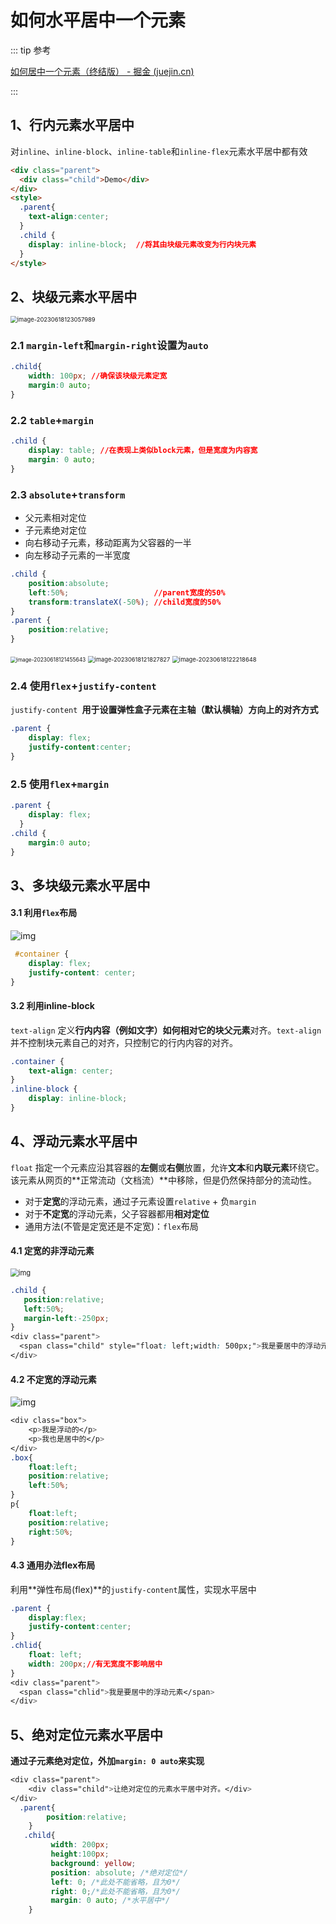 # 如何水平居中一个元素

::: tip 参考

[如何居中一个元素（终结版） - 掘金 (juejin.cn)](https://juejin.cn/post/6844903693142196238)

:::



## 1、行内元素水平居中

对`inline`、`inline-block`、`inline-table`和`inline-flex`元素水平居中都有效

```html
<div class="parent">
  <div class="child">Demo</div>
</div>
<style>
  .parent{
    text-align:center;  
  }
  .child {
    display: inline-block;	//将其由块级元素改变为行内块元素
  }
</style>

```

## 2、块级元素水平居中

<img src="/images/image-20230618123057989.png" alt="image-20230618123057989" style="zoom:67%;" />

### 2.1 `margin-left`和`margin-right`设置为`auto`

```css
.child{
    width: 100px; //确保该块级元素定宽
    margin:0 auto;
}
```

### 2.2 `table`+`margin`

```css
.child {
    display: table;	//在表现上类似block元素，但是宽度为内容宽
    margin: 0 auto;
}
```

### 2.3 `absolute`+`transform`

- 父元素相对定位
- 子元素绝对定位
- 向右移动子元素，移动距离为父容器的一半
- 向左移动子元素的一半宽度

```css
.child {
    position:absolute;
    left:50%;					//parent宽度的50%
    transform:translateX(-50%);	//child宽度的50%
}
.parent {
    position:relative;	
}
```

<img src="/images/image-20230618121455643.png" alt="image-20230618121455643" style="zoom:60%;" />

<img src="/images/image-20230618121827827.png" alt="image-20230618121827827" style="zoom:66%;" />

<img src="/images/image-20230618122218648.png" alt="image-20230618122218648" style="zoom:67%;" />

### 2.4 使用`flex`+`justify-content`

`justify-content `**用于设置弹性盒子元素在主轴（默认横轴）方向上的对齐方式**

```css
.parent {
    display: flex;
    justify-content:center;
}
```

### 2.5 使用`flex`+`margin`

```css
.parent {
    display: flex;
  }
.child {
	margin:0 auto;
}
```

## 3、多块级元素水平居中

#### 3.1 利用`flex`布局

![img](/images/16668d0c2e39ba71tplv-t2oaga2asx-zoom-in-crop-mark4536000.png)

```css
 #container {
    display: flex;
    justify-content: center;
}
```

#### 3.2 利用inline-block

`text-align` 定义**行内内容（例如文字）**如何相对它的块**父元素**对齐。`text-align` 并不控制块元素自己的对齐，只控制它的行内内容的对齐。

```css
.container {
	text-align: center;
}
.inline-block {
	display: inline-block;
}
```

## 4、浮动元素水平居中

`float` 指定一个元素应沿其容器的**左侧**或**右侧**放置，允许**文本**和**内联元素**环绕它。该元素从网页的**正常流动（文档流）**中移除，但是仍然保持部分的流动性。

- 对于**定宽**的浮动元素，通过子元素设置`relative` + 负`margin`
- 对于**不定宽**的浮动元素，父子容器都用**相对定位**
- 通用方法(不管是定宽还是不定宽)：`flex`布局

#### 4.1 定宽的非浮动元素

<img src="/images/1666df38127a480btplv-t2oaga2asx-zoom-in-crop-mark4536000.png" alt="img" style="zoom:80%;" />

```css
.child {
   position:relative;
   left:50%;
   margin-left:-250px;
}
<div class="parent">
  <span class="child" style="float: left;width: 500px;">我是要居中的浮动元素</span>
</div>
```

#### 4.2 不定宽的浮动元素

![img](/images/166690034b3876eftplv-t2oaga2asx-zoom-in-crop-mark4536000.png)

```css
<div class="box">
    <p>我是浮动的</p>
    <p>我也是居中的</p>
</div>
.box{
    float:left;
    position:relative;
    left:50%;
}
p{
    float:left;
    position:relative;
    right:50%;
}
```

#### 4.3 通用办法flex布局

利用**弹性布局(flex)**的`justify-content`属性，实现水平居中

```css
.parent {
    display:flex;
    justify-content:center;
}
.chlid{
    float: left;
    width: 200px;//有无宽度不影响居中
}
<div class="parent">
  <span class="chlid">我是要居中的浮动元素</span>
</div>
```

## 5、绝对定位元素水平居中

**通过子元素绝对定位，外加`margin: 0 auto`来实现**

```css
<div class="parent">
    <div class="child">让绝对定位的元素水平居中对齐。</div>
</div>
  .parent{
        position:relative;
    }
   .child{
         width: 200px;
         height:100px;
         background: yellow;
         position: absolute; /*绝对定位*/
         left: 0; /*此处不能省略，且为0*/
         right: 0;/*此处不能省略，且为0*/
         margin: 0 auto; /*水平居中*/
    }
```


